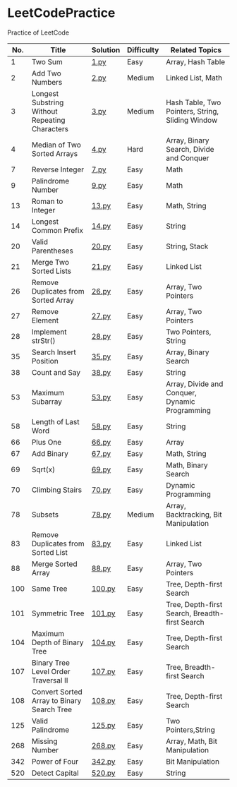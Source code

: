 # LeetCodePractice
Practice of LeetCode

|**No.**|**Title**|**Solution**|**Difficulty**|**Related Topics**|
|-------|---------|------------|--------------|------------------|
|1|Two Sum|[1.py](1.py)|Easy|Array, Hash Table|
|2|Add Two Numbers|[2.py](2.py)|Medium|Linked List, Math|
|3|Longest Substring Without Repeating Characters|[3.py](3.py)|Medium|Hash Table, Two Pointers, String, Sliding Window|
|4|Median of Two Sorted Arrays|[4.py](4.py)|Hard|Array, Binary Search, Divide and Conquer|
|7|Reverse Integer|[7.py](7.py)|Easy|Math|
|9|Palindrome Number|[9.py](9.py)|Easy|Math|
|13|Roman to Integer|[13.py](13.py)|Easy|Math, String|
|14|Longest Common Prefix|[14.py](14.py)|Easy|String|
|20|Valid Parentheses|[20.py](20.py)|Easy|String, Stack|
|21|Merge Two Sorted Lists|[21.py](21.py)|Easy|Linked List|
|26|Remove Duplicates from Sorted Array|[26.py](26.py)|Easy|Array, Two Pointers|
|27|Remove Element|[27.py](27.py)|Easy|Array, Two Pointers|
|28|Implement strStr()|[28.py](28.py)|Easy|Two Pointers, String|
|35|Search Insert Position|[35.py](35.py)|Easy|Array, Binary Search|
|38|Count and Say|[38.py](38.py)|Easy|String|
|53|Maximum Subarray|[53.py](53.py)|Easy|Array, Divide and Conquer, Dynamic Programming|
|58|Length of Last Word|[58.py](58.py)|Easy|String|
|66|Plus One|[66.py](66.py)|Easy|Array|
|67|Add Binary|[67.py](67.py)|Easy|Math, String|
|69|Sqrt(x)|[69.py](69.py)|Easy|Math, Binary Search|
|70|Climbing Stairs|[70.py](70.py)|Easy|Dynamic Programming|
|78|Subsets|[78.py](78.py)|Medium|Array, Backtracking, Bit Manipulation|
|83|Remove Duplicates from Sorted List|[83.py](83.py)|Easy|Linked List|
|88|Merge Sorted Array|[88.py](88.py)|Easy|Array, Two Pointers|
|100|Same Tree|[100.py](100.py)|Easy|Tree, Depth-first Search|
|101|Symmetric Tree|[101.py](101.py)|Easy|Tree, Depth-first Search, Breadth-first Search|
|104|Maximum Depth of Binary Tree|[104.py](104.py)|Easy|Tree, Depth-first Search|
|107|Binary Tree Level Order Traversal II|[107.py](107.py)|Easy|Tree, Breadth-first Search|
|108|Convert Sorted Array to Binary Search Tree|[108.py](108.py)|Easy|Tree, Depth-first Search|
|125|Valid Palindrome|[125.py](125.py)|Easy|Two Pointers,String|
|268|Missing Number|[268.py](268.py)|Easy|Array, Math, Bit Manipulation|
|342|Power of Four|[342.py](342.py)|Easy|Bit Manipulation|
|520|Detect Capital|[520.py](520.py)|Easy|String|
